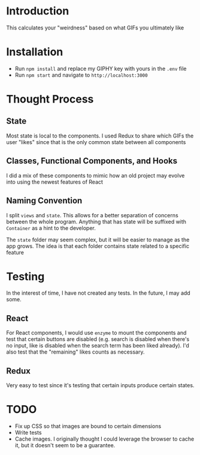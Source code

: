 # Introduction
This calculates your "weirdness" based on what GIFs you ultimately like

# Installation
* Run `npm install` and replace my GIPHY key with yours in the `.env` file
* Run `npm start` and navigate to `http://localhost:3000`

# Thought Process
## State
Most state is local to the components.  I used Redux to share which GIFs the user "likes" since that is the only common state between all components
## Classes, Functional Components, and Hooks
I did a mix of these components to mimic how an old project may evolve into using the newest features of React
## Naming Convention
I split `views` and `state`.  This allows for a better separation of concerns between the whole program.  Anything that has state will be suffixed with `Container` as a hint to the developer.

The `state` folder may seem complex, but it will be easier to manage as the app grows.  The idea is that each folder contains state related to a specific feature

# Testing
In the interest of time, I have not created any tests.  In the future, I may add some.
## React
For React components, I would use `enzyme` to mount the components and test that certain buttons are disabled (e.g. search is disabled when there's no input, like is disabled when the search term has been liked already).
I'd also test that the "remaining" likes counts as necessary.
## Redux
Very easy to test since it's testing that certain inputs produce certain states.

# TODO
* Fix up CSS so that images are bound to certain dimensions
* Write tests
* Cache images.  I originally thought I could leverage the browser to cache it, but it doesn't seem to be a guarantee.
